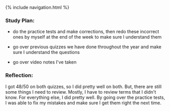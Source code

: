 {% include navigation.html %}

### Study Plan:

- do the practice tests and make corrections, then redo these incorrect ones by myself at the end of the week to make sure I understand them

- go over previous quizzes we have done throughout the year and make sure I understand the questions

- go over video notes I've taken

### Reflection:

I got 48/50 on both quizzes, so I did pretty well on both. But, there are still some things I need to review. Mostly, I have to review terms that I didn't know. For everything else, I did pretty well. By going over the practice tests, I was able to fix my mistakes and make sure I get them right the next time.
